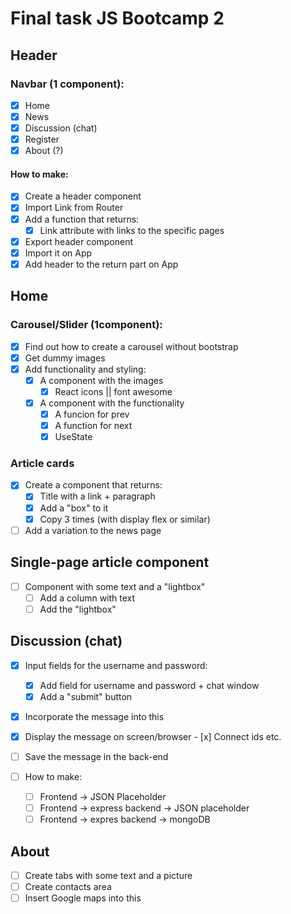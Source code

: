 # Final task JS Bootcamp 2

## Header

### Navbar (1 component):

- [x] Home
- [x] News
- [x] Discussion (chat)
- [x] Register
- [x] About (?)

#### How to make:

- [x] Create a header component
- [x] Import Link from Router
- [x] Add a function that returns:
  - [x] Link attribute with links to the specific pages
- [x] Export header component
- [x] Import it on App
- [x] Add header to the return part on App

## Home

### Carousel/Slider (1component):

- [x] Find out how to create a carousel without bootstrap
- [x] Get dummy images
- [x] Add functionality and styling:
  - [x] A component with the images
    - [x] React icons || font awesome
  - [x] A component with the functionality
    - [x] A funcion for prev
    - [x] A function for next
    - [x] UseState

### Article cards

- [x] Create a component that returns:
  - [x] Title with a link + paragraph
  - [x] Add a "box" to it
  - [x] Copy 3 times (with display flex or similar)
- [ ] Add a variation to the news page

## Single-page article component

- [ ] Component with some text and a "lightbox"
  - [ ] Add a column with text
  - [ ] Add the "lightbox"

## Discussion (chat)

- [x] Input fields for the username and password:
  - [x] Add field for username and password + chat window
  - [x] Add a "submit" button
- [x] Incorporate the message into this
- [x] Display the message on screen/browser - [x] Connect ids etc.
- [ ] Save the message in the back-end

- [ ] How to make:
  - [ ] Frontend -> JSON Placeholder
  - [ ] Frontend -> express backend -> JSON placeholder
  - [ ] Frontend -> expres backend -> mongoDB

## About

- [ ] Create tabs with some text and a picture
- [ ] Create contacts area
- [ ] Insert Google maps into this
